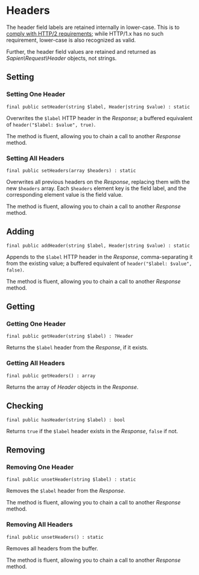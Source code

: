 # Headers

The header field labels are retained internally in lower-case. This is to
[comply with HTTP/2 requirements](https://tools.ietf.org/html/rfc7540#section-8.1.2);
while HTTP/1.x has no such requirement, lower-case is also recognized as valid.

Further, the header field values are retained and returned
as _Sapien\Request\Header_ objects, not strings.

## Setting

### Setting One Header

`final public setHeader(string $label, Header|string $value) : static`

Overwrites the `$label` HTTP header in the _Response_; a buffered equivalent of
`header("$label: $value", true)`.

The method is fluent, allowing you to chain a call to another _Response_ method.

### Setting All Headers

`final public setHeaders(array $headers) : static`

Overwrites all previous headers on the _Response_, replacing them with the
new `$headers` array. Each `$headers` element key is the field label, and
the corresponding element value is the field value.

The method is fluent, allowing you to chain a call to another _Response_ method.

## Adding

`final public addHeader(string $label, Header|string $value) : static`

Appends to the `$label` HTTP header in the _Response_, comma-separating it from
the existing value; a buffered equivalent of `header("$label: $value", false)`.

The method is fluent, allowing you to chain a call to another _Response_ method.

## Getting

### Getting One Header

`final public getHeader(string $label) : ?Header`

Returns the `$label` header from the _Response_, if it exists.

### Getting All Headers

`final public getHeaders() : array`

Returns the array of _Header_ objects in the _Response_.

## Checking

`final public hasHeader(string $label) : bool`

Returns `true` if the `$label` header exists in the _Response_, `false` if not.

## Removing

### Removing One Header

`final public unsetHeader(string $label) : static`

Removes the `$label` header from the _Response_.

The method is fluent, allowing you to chain a call to another _Response_ method.

### Removing All Headers

`final public unsetHeaders() : static`

Removes all headers from the buffer.

The method is fluent, allowing you to chain a call to another _Response_ method.
